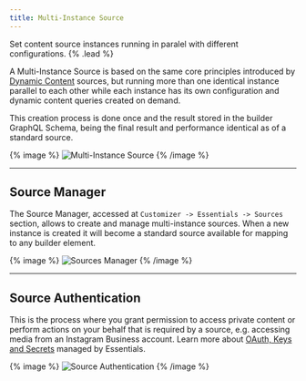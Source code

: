 ```yaml
---
title: Multi-Instance Source
---
```


Set content source instances running in paralel with different configurations. {% .lead %}

A Multi-Instance Source is based on the same core principles introduced by [Dynamic Content](https://yootheme.com/support/yootheme-pro/joomla/dynamic-content) sources, but running more than one identical instance parallel to each other while each instance has its own configuration and dynamic content queries created on demand.

This creation process is done once and the result stored in the builder GraphQL Schema, being the final result and performance identical as of a standard source.

{% image %}
![Multi-Instance Source](/assets/ytp/sources/manager-instance-multi.webp)
{% /image %}

---

## Source Manager

The Source Manager, accessed at `Customizer -> Essentials -> Sources` section, allows to create and manage multi-instance sources. When a new instance is created it will become a standard source available for mapping to any builder element.

{% image %}
![Sources Manager](/assets/ytp/sources-manager.gif)
{% /image %}

---

## Source Authentication

This is the process where you grant permission to access private content or perform actions on your behalf that is required by a source, e.g. accessing media from an Instagram Business account. Learn more about [OAuth, Keys and Secrets](/essentials-for-yoothemepro/oauth-keys-secrets) managed by Essentials.

{% image %}
![Source Authentication](/assets/ytp/sources/source-authentication.webp)
{% /image %}
